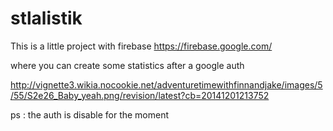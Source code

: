 # stlalistik

This is a little project with firebase 
https://firebase.google.com/

where you can create some statistics after a google auth

http://vignette3.wikia.nocookie.net/adventuretimewithfinnandjake/images/5/55/S2e26_Baby_yeah.png/revision/latest?cb=20141201213752


ps : the auth is disable for the moment
